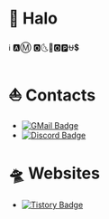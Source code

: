 # 🐙 Halo
ℹ️ 🅰️Ⓜ️ 🅾️🌜🌴🅾️🅿️⛎💲

# ⛵ Contacts
- [![GMail Badge](https://img.shields.io/badge/-yhak0205@gmail.com-EA4335?style=flat-square&logo=GMail&logoColor=white&link=mailto:yhak0205@gmail.com)](mailto:yhak0205@gmail.com)
- [![Discord Badge](https://img.shields.io/badge/-baghakdorung-5865F2?style=flat-square&logo=Discord&logoColor=white&link=https://discord.com)](https://discord.com/users/499043186078122004)

# 🛸 Websites
- [![Tistory Badge](https://img.shields.io/badge/-baghakdorung.tistory.com-ff5a4a?style=flat-square&logo=tistory&logoColor=white&link=baghakdorung.tistory.com)](baghakdorung.tistory.com)
